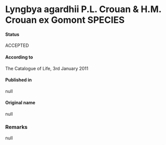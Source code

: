 # Lyngbya agardhii P.L. Crouan & H.M. Crouan ex Gomont SPECIES

#### Status
ACCEPTED

#### According to
The Catalogue of Life, 3rd January 2011

#### Published in
null

#### Original name
null

### Remarks
null